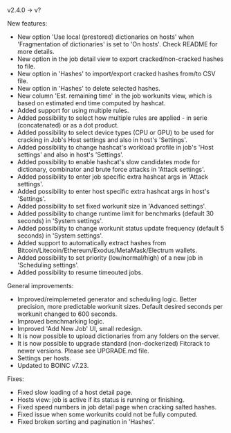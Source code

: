 v2.4.0 -> v?

New features:
* New option 'Use local (prestored) dictionaries on hosts' when 'Fragmentation of dictionaries' is set to 'On hosts'. Check README for more details.
* New option in the job detail view to export cracked/non-cracked hashes to file.
* New option in 'Hashes' to import/export cracked hashes from/to CSV file.
* New option in 'Hashes' to delete selected hashes.
* New column 'Est. remaining time' in the job workunits view, which is based on estimated end time computed by hashcat.
* Added support for using multiple rules.
* Added possibility to select how multiple rules are applied - in serie (concatenated) or as a dot product.
* Added possibility to select device types (CPU or GPU) to be used for cracking in Job's Host settings and also in host's 'Settings'.
* Added possibility to change hashcat's workload profile in job's 'Host settings' and also in host's 'Settings'.
* Added possibility to enable hashcat's slow candidates mode for dictionary, combinator and brute force attacks in 'Attack settings'.
* Added possibility to enter job specific extra hashcat args in 'Attack settings'.
* Added possibility to enter host specific extra hashcat args in host's 'Settings'.
* Added possibility to set fixed workunit size in 'Advanced settings'.
* Added possibility to change runtime limit for benchmarks (default 30 seconds) in 'System settings'.
* Added possibility to change workunit status update frequency (default 5 seconds) in 'System settings'.
* Added support to automatically extract hashes from Bitcoin/Litecoin/Ethereum/Exodus/MetaMask/Electrum wallets.
* Added possibility to set priority (low/normal/high) of a new job in 'Scheduling settings'.
* Added possibility to resume timeouted jobs.

General improvements:
* Improved/reimplemeted generator and scheduling logic. Better precision, more predictable workunit sizes. Default desired seconds per workunit changed to 600 seconds.
* Improved benchmarking logic.
* Improved 'Add New Job' UI, small redesign.
* It is now possible to upload dictionaries from any folders on the server.
* It is now possible to upgrade standard (non-dockerized) Fitcrack to newer versions. Please see UPGRADE.md file.
* Settings per hosts.
* Updated to BOINC v7.23.

Fixes:
* Fixed slow loading of a host detail page.
* Hosts view: job is active if its status is running or finishing.
* Fixed speed numbers in job detail page when cracking salted hashes.
* Fixed issue when some workunits could not be fully computed.
* Fixed broken sorting and pagination in 'Hashes'.

